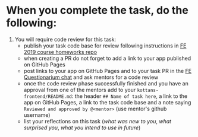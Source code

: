 # When you complete the task, do the following:
1. You will require code review for this task:
   * publish your task code base for review following instructions in [FE 2019 course homeworks repo](https://github.com/kottans/frontend-2019-homeworks)
   * when creating a PR do not forget to add a link to your app published on GitHub Pages
   * post links to your app on GitHub Pages and to your task PR in the [FE Questionarium chat](https://t.me/joinchat/DmX0JAl-mh5W0jrWli8Ycw)
 and ask mentors for a code review
   * once the code review phase successfully finished and you have an approval from one of the mentors add to your `kottans-frontend/README.md`:
     the header `## Name of task here`,
     a link to the app on GitHub Pages,
     a link to the task code base and
     a note saying `Reviewed and approved by @<mentor>`
     (use mentor's github username)
   * list your reflections on this task
     (_what was new to you_, _what surprised you_, _what you intend to use in future_)
